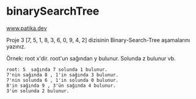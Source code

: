 # binarySearchTree
www.patika.dev

Proje 3
[7, 5, 1, 8, 3, 6, 0, 9, 4, 2] dizisinin Binary-Search-Tree aşamalarını yazınız.

Örnek: root x'dir. root'un sağından y bulunur. Solunda z bulunur vb.

    root: 5  sağında 7 solunda 1 bulunur.
    7'nin sağında 8 , 1'in sağında 3 bulunur.
    7'nin solunda 6 , 1'in solunda 0 bulunur.
    8'in sağında 9 , 3'ün sağında 4 bulunur.
    3'ün solunda 2 bulunur.
